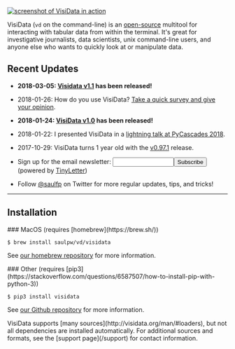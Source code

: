 
<div class="screenshot">
<a href="/screenshot.png"><img src="/screenshot.png" alt="screenshot of VisiData in action"/></a>
</div>

VisiData (`vd` on the command-line) is an [open-source](https://github.com/saulpw/visidata) multitool for interacting with tabular data from within the terminal.  It's great for investigative journalists, data scientists, unix command-line users, and anyone else who wants to quickly look at or manipulate data.

## Recent Updates

- **2018-03-05: [Visidata v1.1](/releases#v1.1) has been released!**

- 2018-01-26: How do you use VisiData?  <a href="/survey" target="_blank" title="powered by SurveyMonkey">Take a quick survey and give your opinion</a>.

- **2018-01-24: [VisiData v1.0](/releases/#v1.0) has been released!**

- 2018-01-22: I presented VisiData in a [lightning talk at PyCascades 2018](https://www.youtube.com/embed/N1CBDTgGtOU).

- 2017-10-29: VisiData turns 1 year old with the [v0.97.1](/releases/#v0.97.1) release.

- <form action="https://tinyletter.com/visidata" method="post" target="popupwindow" onsubmit="window.open('https://tinyletter.com/visidata', 'popupwindow', 'scrollbars=yes,width=800,height=600');return true">Sign up for the email newsletter: <input type="text" style="width:140px" name="email" id="tlemail" /><input type="hidden" value="1" name="embed"/><input type="submit" value="Subscribe" /> (powered by <a href="https://tinyletter.com" target="_blank">TinyLetter</a>)</form>

- Follow [\@saulfp](https://twitter.com/saulfp) on Twitter for more regular updates, tips, and tricks!

---

## Installation

<div class="install">
<div>
### MacOS (requires [homebrew](https://brew.sh/))

    $ brew install saulpw/vd/visidata

See [our homebrew repository](https://github.com/saulpw/homebrew-vd) for more information.
</div>
<!--div>
### Linux (requires [apt](https://wiki.debian.org/Apt))

    $ apt install visidata

See [our Debian repository](https://github.com/saulpw/deb-vd) for more information.
</div-->
<div>
### Other (requires [pip3](https://stackoverflow.com/questions/6587507/how-to-install-pip-with-python-3))

    $ pip3 install visidata

See [our Github repository](https://github.com/saulpw/visidata) for more information.
</div>
</div>

<div>
VisiData supports [many sources](http://visidata.org/man/#loaders), but not all dependencies are installed automatically.  For additional sources and formats, see the [support page](/support) for contact information.
</div>

